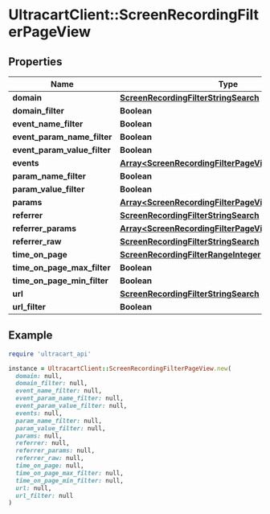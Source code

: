 # UltracartClient::ScreenRecordingFilterPageView

## Properties

| Name | Type | Description | Notes |
| ---- | ---- | ----------- | ----- |
| **domain** | [**ScreenRecordingFilterStringSearch**](ScreenRecordingFilterStringSearch.md) |  | [optional] |
| **domain_filter** | **Boolean** |  | [optional] |
| **event_name_filter** | **Boolean** |  | [optional] |
| **event_param_name_filter** | **Boolean** |  | [optional] |
| **event_param_value_filter** | **Boolean** |  | [optional] |
| **events** | [**Array&lt;ScreenRecordingFilterPageViewEvent&gt;**](ScreenRecordingFilterPageViewEvent.md) |  | [optional] |
| **param_name_filter** | **Boolean** |  | [optional] |
| **param_value_filter** | **Boolean** |  | [optional] |
| **params** | [**Array&lt;ScreenRecordingFilterPageViewParam&gt;**](ScreenRecordingFilterPageViewParam.md) |  | [optional] |
| **referrer** | [**ScreenRecordingFilterStringSearch**](ScreenRecordingFilterStringSearch.md) |  | [optional] |
| **referrer_params** | [**Array&lt;ScreenRecordingFilterPageViewReferrerParam&gt;**](ScreenRecordingFilterPageViewReferrerParam.md) |  | [optional] |
| **referrer_raw** | [**ScreenRecordingFilterStringSearch**](ScreenRecordingFilterStringSearch.md) |  | [optional] |
| **time_on_page** | [**ScreenRecordingFilterRangeInteger**](ScreenRecordingFilterRangeInteger.md) |  | [optional] |
| **time_on_page_max_filter** | **Boolean** |  | [optional] |
| **time_on_page_min_filter** | **Boolean** |  | [optional] |
| **url** | [**ScreenRecordingFilterStringSearch**](ScreenRecordingFilterStringSearch.md) |  | [optional] |
| **url_filter** | **Boolean** |  | [optional] |

## Example

```ruby
require 'ultracart_api'

instance = UltracartClient::ScreenRecordingFilterPageView.new(
  domain: null,
  domain_filter: null,
  event_name_filter: null,
  event_param_name_filter: null,
  event_param_value_filter: null,
  events: null,
  param_name_filter: null,
  param_value_filter: null,
  params: null,
  referrer: null,
  referrer_params: null,
  referrer_raw: null,
  time_on_page: null,
  time_on_page_max_filter: null,
  time_on_page_min_filter: null,
  url: null,
  url_filter: null
)
```

